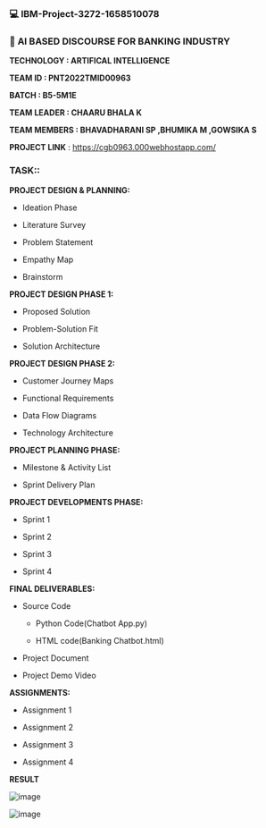 ### 💻 **IBM-Project-3272-1658510078**

### 🤖 **AI BASED DISCOURSE FOR BANKING INDUSTRY**

**TECHNOLOGY : ARTIFICAL INTELLIGENCE**

**TEAM ID : PNT2022TMID00963**

**BATCH : B5-5M1E**

**TEAM LEADER : CHAARU BHALA K** 

**TEAM MEMBERS : BHAVADHARANI SP ,BHUMIKA M ,GOWSIKA S**
 
**PROJECT LINK** : https://cgb0963.000webhostapp.com/

### **TASK::**

**PROJECT DESIGN & PLANNING:**

- Ideation Phase
     
-  Literature Survey
     
-  Problem Statement
    
-  Empathy Map
     
-  Brainstorm
 
**PROJECT DESIGN PHASE 1:**

-  Proposed Solution
     
-  Problem-Solution Fit
     
-  Solution Architecture
     
**PROJECT DESIGN PHASE 2:**

-  Customer Journey Maps
     
-  Functional Requirements
     
-  Data Flow Diagrams
     
-  Technology Architecture
     
**PROJECT PLANNING PHASE:**

-  Milestone & Activity List
     
-  Sprint Delivery Plan
    
**PROJECT DEVELOPMENTS PHASE:**

-  Sprint 1
     
-  Sprint 2
     
-  Sprint 3
     
-  Sprint 4
    
**FINAL DELIVERABLES:**

-  Source Code
      
      - Python Code(Chatbot App.py)
      
      - HTML code(Banking Chatbot.html)
     
-  Project Document
     
-  Project Demo Video
    
**ASSIGNMENTS:**

- Assignment 1
     
- Assignment 2
     
- Assignment 3
   
- Assignment 4
     
**RESULT**     

![image](https://user-images.githubusercontent.com/114250450/202857285-c78d2dfa-cd49-449f-810e-4570ad650050.png)

![image](https://user-images.githubusercontent.com/114250450/202857331-5911d5a8-8677-4ad3-adfb-7140e79bbb55.png)


